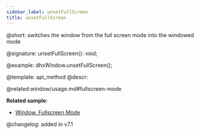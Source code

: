 ```yaml
---
sidebar_label: unsetFullScreen
title: unsetFullScreen
---
```



@short: switches the window from the full screen mode into the windowed mode



@signature: unsetFullScreen(): void;



@example:
dhxWindow.unsetFullScreen();


@template: api_method
@descr:

@related:window/usage.md#fullscreen-mode

**Related sample**:
- [Window. Fullscreen Mode](https://snippet.dhtmlx.com/aftti5fy)



@changelog:  added in v7.1


